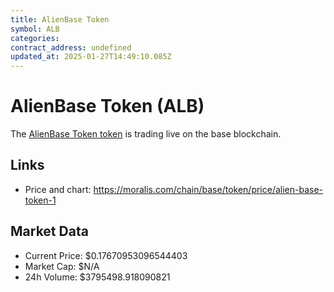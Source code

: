 ```yaml
---
title: AlienBase Token
symbol: ALB
categories: 
contract_address: undefined
updated_at: 2025-01-27T14:49:10.085Z
---
```


# AlienBase Token (ALB)
The [AlienBase Token token](https://moralis.com/chain/base/token/price/alien-base-token-1) is trading live on the base blockchain.

## Links
- Price and chart: https://moralis.com/chain/base/token/price/alien-base-token-1

## Market Data
- Current Price: $0.17670953096544403
- Market Cap: $N/A
- 24h Volume: $3795498.918090821
